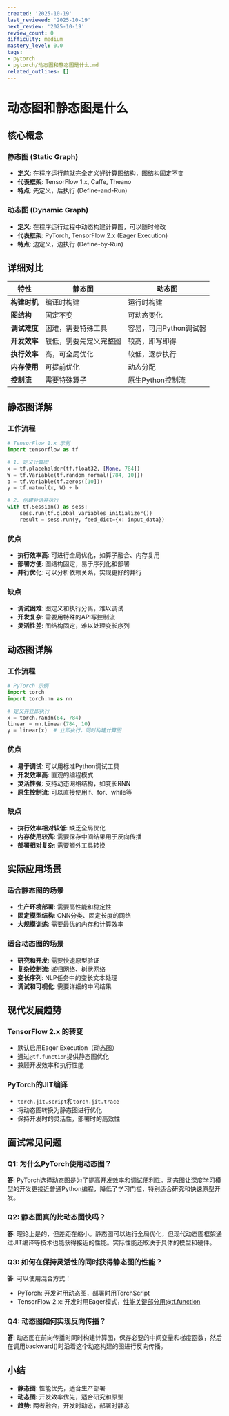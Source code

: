 ```yaml
---
created: '2025-10-19'
last_reviewed: '2025-10-19'
next_review: '2025-10-19'
review_count: 0
difficulty: medium
mastery_level: 0.0
tags:
- pytorch
- pytorch/动态图和静态图是什么.md
related_outlines: []
---
```


# 动态图和静态图是什么

## 核心概念

### 静态图 (Static Graph)
- **定义**: 在程序运行前就完全定义好计算图结构，图结构固定不变
- **代表框架**: TensorFlow 1.x, Caffe, Theano
- **特点**: 先定义，后执行 (Define-and-Run)

### 动态图 (Dynamic Graph) 
- **定义**: 在程序运行过程中动态构建计算图，可以随时修改
- **代表框架**: PyTorch, TensorFlow 2.x (Eager Execution)
- **特点**: 边定义，边执行 (Define-by-Run)

## 详细对比

| 特性         | 静态图                 | 动态图                 |
| ------------ | ---------------------- | ---------------------- |
| **构建时机** | 编译时构建             | 运行时构建             |
| **图结构**   | 固定不变               | 可动态变化             |
| **调试难度** | 困难，需要特殊工具     | 容易，可用Python调试器 |
| **开发效率** | 较低，需要先定义完整图 | 较高，即写即得         |
| **执行效率** | 高，可全局优化         | 较低，逐步执行         |
| **内存使用** | 可提前优化             | 动态分配               |
| **控制流**   | 需要特殊算子           | 原生Python控制流       |

## 静态图详解

### 工作流程
```python
# TensorFlow 1.x 示例
import tensorflow as tf

# 1. 定义计算图
x = tf.placeholder(tf.float32, [None, 784])
W = tf.Variable(tf.random_normal([784, 10]))
b = tf.Variable(tf.zeros([10]))
y = tf.matmul(x, W) + b

# 2. 创建会话并执行
with tf.Session() as sess:
    sess.run(tf.global_variables_initializer())
    result = sess.run(y, feed_dict={x: input_data})
```

### 优点
- **执行效率高**: 可进行全局优化，如算子融合、内存复用
- **部署方便**: 图结构固定，易于序列化和部署
- **并行优化**: 可以分析依赖关系，实现更好的并行

### 缺点
- **调试困难**: 图定义和执行分离，难以调试
- **开发复杂**: 需要用特殊的API写控制流
- **灵活性差**: 图结构固定，难以处理变长序列

## 动态图详解

### 工作流程
```python
# PyTorch 示例
import torch
import torch.nn as nn

# 定义并立即执行
x = torch.randn(64, 784)
linear = nn.Linear(784, 10)
y = linear(x)  # 立即执行，同时构建计算图
```

### 优点
- **易于调试**: 可以用标准Python调试工具
- **开发效率高**: 直观的编程模式
- **灵活性强**: 支持动态网络结构，如变长RNN
- **原生控制流**: 可以直接使用if、for、while等

### 缺点
- **执行效率相对较低**: 缺乏全局优化
- **内存使用较高**: 需要保存中间结果用于反向传播
- **部署相对复杂**: 需要额外工具转换

## 实际应用场景

### 适合静态图的场景
- **生产环境部署**: 需要高性能和稳定性
- **固定模型结构**: CNN分类、固定长度的网络
- **大规模训练**: 需要最优的内存和计算效率

### 适合动态图的场景
- **研究和开发**: 需要快速原型验证
- **复杂控制流**: 递归网络、树状网络
- **变长序列**: NLP任务中的变长文本处理
- **调试和可视化**: 需要详细的中间结果

## 现代发展趋势

### TensorFlow 2.x 的转变
- 默认启用Eager Execution（动态图）
- 通过`@tf.function`提供静态图优化
- 兼顾开发效率和执行性能

### PyTorch的JIT编译
- `torch.jit.script`和`torch.jit.trace`
- 将动态图转换为静态图进行优化
- 保持开发时的灵活性，部署时的高效性

## 面试常见问题

### Q1: 为什么PyTorch使用动态图？
**答**: PyTorch选择动态图是为了提高开发效率和调试便利性。动态图让深度学习模型的开发更接近普通Python编程，降低了学习门槛，特别适合研究和快速原型开发。

### Q2: 静态图真的比动态图快吗？
**答**: 理论上是的，但差距在缩小。静态图可以进行全局优化，但现代动态图框架通过JIT编译等技术也能获得接近的性能。实际性能还取决于具体的模型和硬件。

### Q3: 如何在保持灵活性的同时获得静态图的性能？
**答**: 可以使用混合方式：
- PyTorch: 开发时用动态图，部署时用TorchScript
- TensorFlow 2.x: 开发时用Eager模式，性能关键部分用@tf.function

### Q4: 动态图如何实现反向传播？
**答**: 动态图在前向传播时同时构建计算图，保存必要的中间变量和梯度函数，然后在调用backward()时沿着这个动态构建的图进行反向传播。

## 小结
- **静态图**: 性能优先，适合生产部署
- **动态图**: 开发效率优先，适合研究和原型
- **趋势**: 两者融合，开发时动态，部署时静态
